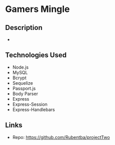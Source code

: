 # Gamers Mingle

## Description
-

## Technologies Used
- Node.js
- MySQL
- Bcrypt
- Sequelize
- Passport.js
- Body Parser
- Express
- Express-Session
- Express-Handlebars

## Links
- Repo: https://github.com/Rubentba/projectTwo